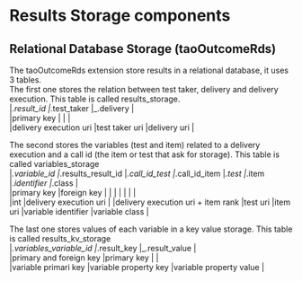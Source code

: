 <!--
parent:
    title: Documentation_for_core_components
author:
    - 'Antoine Robin'
created_at: '2015-07-24 14:41:27'
updated_at: '2015-07-27 09:29:43'
tags:
    - 'Documentation for core components'
-->

Results Storage components
==========================

Relational Database Storage (taoOutcomeRds)
-------------------------------------------

The taoOutcomeRds extension store results in a relational database, it uses 3 tables.\
The first one stores the relation between test taker, delivery and delivery execution. This table is called results\_storage.\
|*.result\_id |*.test\_taker |\_.delivery |\
|primary key | | |\
|delivery execution uri |test taker uri |delivery uri |

The second stores the variables (test and item) related to a delivery execution and a call id (the item or test that ask for storage). This table is called variables\_storage\
|*.variable\_id |*.results\_result\_id |*.call\_id\_test |*.call\_id\_item |*.test |*.item |*.identifier |*.class |\
|primary key |foreign key | | | | | | |\
|int |delivery execution uri | |delivery execution uri + item rank |test uri |item uri |variable identifier |variable class |

The last one stores values of each variable in a key value storage. This table is called results\_kv\_storage\
|*.variables\_variable\_id |*.result\_key |\_.result\_value |\
|primary and foreign key |primary key | |\
|variable primari key |variable property key |variable property value |

